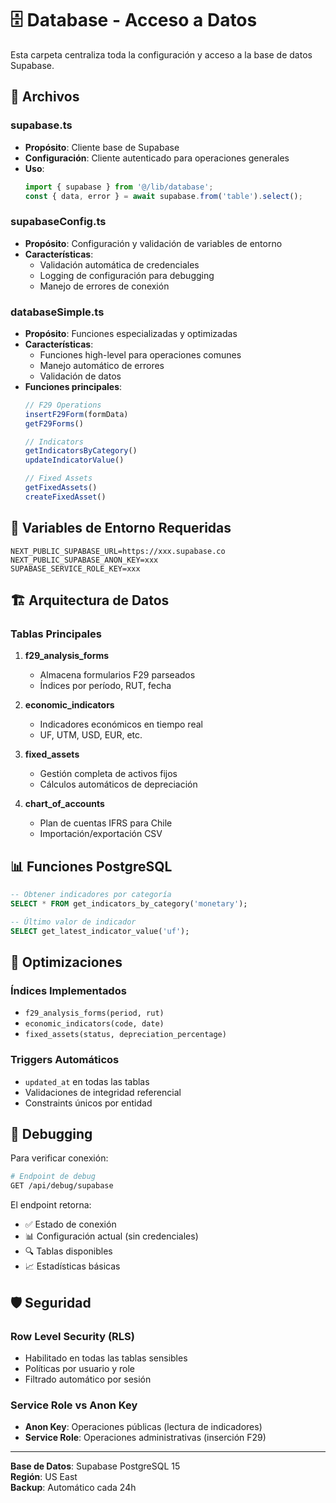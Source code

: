 # 🗄️ Database - Acceso a Datos

Esta carpeta centraliza toda la configuración y acceso a la base de datos Supabase.

## 📄 Archivos

### **supabase.ts**
- **Propósito**: Cliente base de Supabase
- **Configuración**: Cliente autenticado para operaciones generales
- **Uso**:
  ```typescript
  import { supabase } from '@/lib/database';
  const { data, error } = await supabase.from('table').select();
  ```

### **supabaseConfig.ts** 
- **Propósito**: Configuración y validación de variables de entorno
- **Características**:
  - Validación automática de credenciales
  - Logging de configuración para debugging
  - Manejo de errores de conexión

### **databaseSimple.ts**
- **Propósito**: Funciones especializadas y optimizadas
- **Características**:
  - Funciones high-level para operaciones comunes
  - Manejo automático de errores
  - Validación de datos
- **Funciones principales**:
  ```typescript
  // F29 Operations
  insertF29Form(formData)
  getF29Forms()
  
  // Indicators
  getIndicatorsByCategory()
  updateIndicatorValue()
  
  // Fixed Assets
  getFixedAssets()
  createFixedAsset()
  ```

## 🔐 Variables de Entorno Requeridas

```env
NEXT_PUBLIC_SUPABASE_URL=https://xxx.supabase.co
NEXT_PUBLIC_SUPABASE_ANON_KEY=xxx
SUPABASE_SERVICE_ROLE_KEY=xxx
```

## 🏗️ Arquitectura de Datos

### **Tablas Principales**

1. **f29_analysis_forms**
   - Almacena formularios F29 parseados
   - Índices por período, RUT, fecha

2. **economic_indicators** 
   - Indicadores económicos en tiempo real
   - UF, UTM, USD, EUR, etc.

3. **fixed_assets**
   - Gestión completa de activos fijos
   - Cálculos automáticos de depreciación

4. **chart_of_accounts**
   - Plan de cuentas IFRS para Chile
   - Importación/exportación CSV

## 📊 Funciones PostgreSQL

```sql
-- Obtener indicadores por categoría
SELECT * FROM get_indicators_by_category('monetary');

-- Último valor de indicador
SELECT get_latest_indicator_value('uf');
```

## 🚀 Optimizaciones

### **Índices Implementados**
- `f29_analysis_forms(period, rut)`
- `economic_indicators(code, date)`
- `fixed_assets(status, depreciation_percentage)`

### **Triggers Automáticos**
- `updated_at` en todas las tablas
- Validaciones de integridad referencial
- Constraints únicos por entidad

## 🔧 Debugging

Para verificar conexión:
```bash
# Endpoint de debug
GET /api/debug/supabase
```

El endpoint retorna:
- ✅ Estado de conexión
- 📊 Configuración actual (sin credenciales)
- 🔍 Tablas disponibles
- 📈 Estadísticas básicas

## 🛡️ Seguridad

### **Row Level Security (RLS)**
- Habilitado en todas las tablas sensibles
- Políticas por usuario y role
- Filtrado automático por sesión

### **Service Role vs Anon Key**
- **Anon Key**: Operaciones públicas (lectura de indicadores)
- **Service Role**: Operaciones administrativas (inserción F29)

---

**Base de Datos**: Supabase PostgreSQL 15  
**Región**: US East  
**Backup**: Automático cada 24h